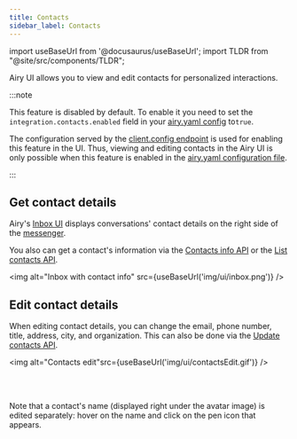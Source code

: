 ```yaml
---
title: Contacts
sidebar_label: Contacts
---
```


import useBaseUrl from '@docusaurus/useBaseUrl';
import TLDR from "@site/src/components/TLDR";

<TLDR>Airy UI allows you to view and edit contacts for personalized interactions.</TLDR>

:::note

This feature is disabled by default. To enable it you need to set the `integration.contacts.enabled` field in your [airy.yaml config](getting-started/installation/configuration.md) to`true`.

The configuration served by the [client.config endpoint](/api/endpoints/client-config) is used for enabling this feature in the UI. Thus, viewing and editing contacts in the Airy UI is only possible when this feature is enabled in the [airy.yaml configuration file](getting-started/installation/configuration.md).

:::

## Get contact details

Airy's [Inbox UI](introduction) displays conversations' contact details on the right side of the [messenger](messenger).

You also can get a contact's information via the [Contacts info API](api/endpoints/contacts.md#get-contact) or the [List contacts API](api/endpoints/contacts.md#list-contacts).

<img alt="Inbox with contact info" src={useBaseUrl('img/ui/inbox.png')} />

## Edit contact details

When editing contact details, you can change the email, phone number, title, address, city, and organization. This can also be done via the [Update contacts API](api/endpoints/contacts.md#update-contact).

<img alt="Contacts edit"src={useBaseUrl('img/ui/contactsEdit.gif')} />

<br />
<br />

Note that a contact's name (displayed right under the avatar image) is edited separately: hover on the name and click on the pen icon that appears.
